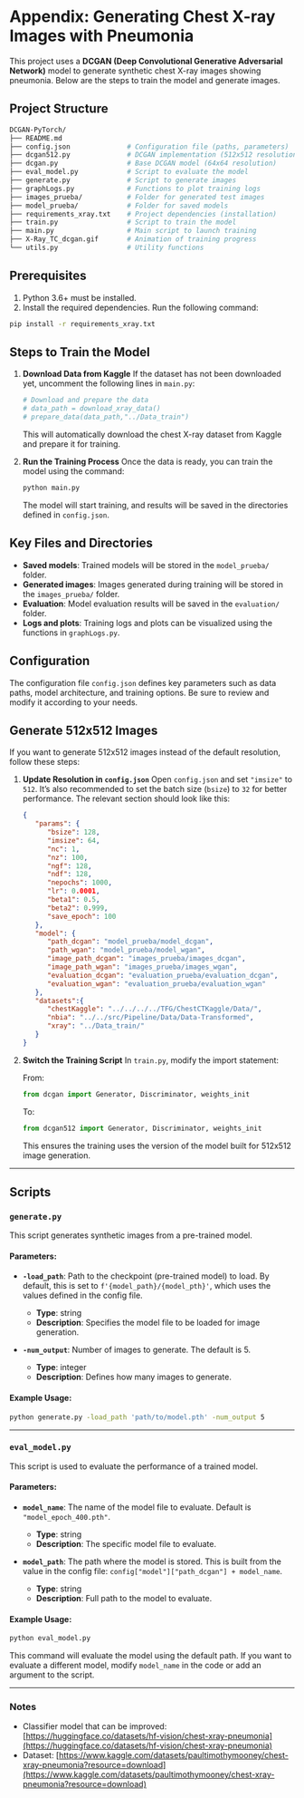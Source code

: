 # Appendix: Generating Chest X-ray Images with Pneumonia

This project uses a **DCGAN (Deep Convolutional Generative Adversarial Network)** model to generate synthetic chest X-ray images showing pneumonia. Below are the steps to train the model and generate images.

## Project Structure

```bash
DCGAN-PyTorch/
├── README.md                
├── config.json              # Configuration file (paths, parameters)
├── dcgan512.py              # DCGAN implementation (512x512 resolution)
├── dcgan.py                 # Base DCGAN model (64x64 resolution)
├── eval_model.py            # Script to evaluate the model
├── generate.py              # Script to generate images
├── graphLogs.py             # Functions to plot training logs
├── images_prueba/           # Folder for generated test images
├── model_prueba/            # Folder for saved models
├── requirements_xray.txt    # Project dependencies (installation)
├── train.py                 # Script to train the model
├── main.py                  # Main script to launch training
├── X-Ray_TC_dcgan.gif       # Animation of training progress
└── utils.py                 # Utility functions
```

## Prerequisites

1. Python 3.6+ must be installed.
2. Install the required dependencies. Run the following command:

```bash
pip install -r requirements_xray.txt
```

## Steps to Train the Model

1. **Download Data from Kaggle**
   If the dataset has not been downloaded yet, uncomment the following lines in `main.py`:

   ```python
   # Download and prepare the data
   # data_path = download_xray_data()
   # prepare_data(data_path,"../Data_train")
   ```

   This will automatically download the chest X-ray dataset from Kaggle and prepare it for training.

2. **Run the Training Process**
   Once the data is ready, you can train the model using the command:

   ```bash
   python main.py
   ```

   The model will start training, and results will be saved in the directories defined in `config.json`.

## Key Files and Directories

* **Saved models**: Trained models will be stored in the `model_prueba/` folder.
* **Generated images**: Images generated during training will be stored in the `images_prueba/` folder.
* **Evaluation**: Model evaluation results will be saved in the `evaluation/` folder.
* **Logs and plots**: Training logs and plots can be visualized using the functions in `graphLogs.py`.

## Configuration

The configuration file `config.json` defines key parameters such as data paths, model architecture, and training options. Be sure to review and modify it according to your needs.

## Generate 512x512 Images

If you want to generate 512x512 images instead of the default resolution, follow these steps:

1. **Update Resolution in `config.json`**
   Open `config.json` and set `"imsize"` to `512`. It’s also recommended to set the batch size (`bsize`) to `32` for better performance. The relevant section should look like this:

   ```json
   {
      "params": {
         "bsize": 128,
         "imsize": 64, 
         "nc": 1,
         "nz": 100,
         "ngf": 128,
         "ndf": 128,
         "nepochs": 1000,
         "lr": 0.0001,
         "beta1": 0.5,
         "beta2": 0.999,
         "save_epoch": 100
      },
      "model": {
         "path_dcgan": "model_prueba/model_dcgan",
         "path_wgan": "model_prueba/model_wgan",
         "image_path_dcgan": "images_prueba/images_dcgan",
         "image_path_wgan": "images_prueba/images_wgan",
         "evaluation_dcgan": "evaluation_prueba/evaluation_dcgan",
         "evaluation_wgan": "evaluation_prueba/evaluation_wgan"
      },
      "datasets":{
         "chestKaggle": "../../../../TFG/ChestCTKaggle/Data/",
         "nbia": "../../src/Pipeline/Data/Data-Transformed",
         "xray": "../Data_train/"
      }
   }
   ```

2. **Switch the Training Script**
   In `train.py`, modify the import statement:

   From:

   ```python
   from dcgan import Generator, Discriminator, weights_init
   ```

   To:

   ```python
   from dcgan512 import Generator, Discriminator, weights_init
   ```

   This ensures the training uses the version of the model built for 512x512 image generation.

---

## Scripts

### `generate.py`

This script generates synthetic images from a pre-trained model.

#### Parameters:

* **`-load_path`**:
  Path to the checkpoint (pre-trained model) to load. By default, this is set to `f'{model_path}/{model_pth}'`, which uses the values defined in the config file.

  * **Type**: string
  * **Description**: Specifies the model file to be loaded for image generation.

* **`-num_output`**:
  Number of images to generate. The default is 5.

  * **Type**: integer
  * **Description**: Defines how many images to generate.

#### Example Usage:

```bash
python generate.py -load_path 'path/to/model.pth' -num_output 5
```

---

### `eval_model.py`

This script is used to evaluate the performance of a trained model.

#### Parameters:

* **`model_name`**:
  The name of the model file to evaluate. Default is `"model_epoch_400.pth"`.

  * **Type**: string
  * **Description**: The specific model file to evaluate.

* **`model_path`**:
  The path where the model is stored. This is built from the value in the config file: `config["model"]["path_dcgan"] + model_name`.

  * **Type**: string
  * **Description**: Full path to the model to evaluate.

#### Example Usage:

```bash
python eval_model.py
```

This command will evaluate the model using the default path. If you want to evaluate a different model, modify `model_name` in the code or add an argument to the script.

---

### Notes

* Classifier model that can be improved: [https://huggingface.co/datasets/hf-vision/chest-xray-pneumonia](https://huggingface.co/datasets/hf-vision/chest-xray-pneumonia)
* Dataset: [https://www.kaggle.com/datasets/paultimothymooney/chest-xray-pneumonia?resource=download](https://www.kaggle.com/datasets/paultimothymooney/chest-xray-pneumonia?resource=download)

